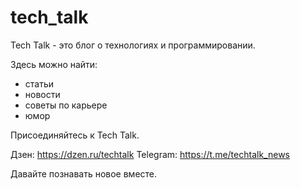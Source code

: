 # tech_talk
Tech Talk - это блог о технологиях и программировании.

Здесь можно найти:
- статьи
- новости
- советы по карьере
- юмор

Присоединяйтесь к Tech Talk.

Дзен: https://dzen.ru/techtalk Telegram: https://t.me/techtalk_news

Давайте познавать новое вместе.
